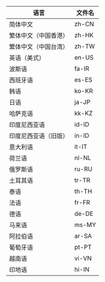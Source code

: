 | 语言                 | 文件名 |
| -------------------- | ------ |
| 简体中文             | zh-CN  |
| 繁体中文（中国香港） | zh-HK  |
| 繁体中文（中国台湾） | zh-TW  |
| 英语（美式）         | en-US  |
| 波斯语               | fa-IR  |
| 西班牙语             | es-ES  |
| 韩语                 | ko-KR  |
| 日语                 | ja-JP  |
| 哈萨克语             | kk-KZ  |
| 印度尼西亚语         | id-ID  |
| 印度尼西亚语（旧版） | in-ID  |
| 意大利语             | it-IT  |
| 荷兰语               | nl-NL  |
| 俄罗斯语             | ru-RU  |
| 土耳其语             | tr-TR  |
| 泰语                 | th-TH  |
| 法语                 | fr-FR  |
| 德语                 | de-DE  |
| 马来语               | ms-MY  |
| 阿拉伯语             | ar-SA  |
| 葡萄牙语             | pt-PT  |
| 越南语               | vi-VN  |
| 印地语               | hi-IN  |
